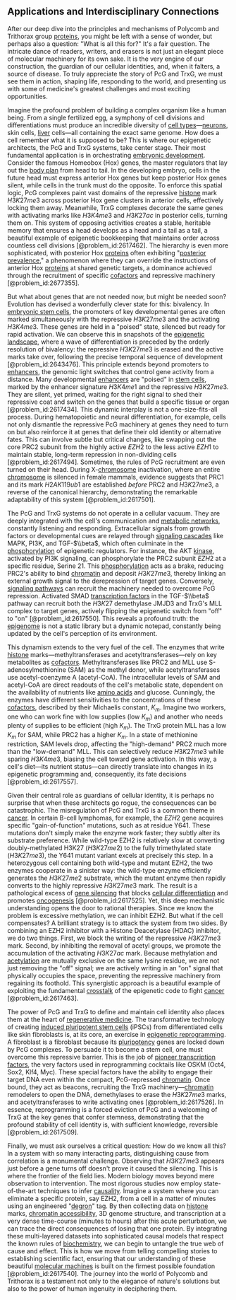 ## Applications and Interdisciplinary Connections

After our deep dive into the principles and mechanisms of Polycomb and Trithorax group [proteins](@article_id:264508), you might be left with a sense of wonder, but perhaps also a question: "What is all this for?" It's a fair question. The intricate dance of readers, writers, and erasers is not just an elegant piece of molecular machinery for its own sake. It is the very engine of our construction, the guardian of our cellular identities, and, when it falters, a source of disease. To truly appreciate the story of PcG and TrxG, we must see them in action, shaping life, responding to the world, and presenting us with some of medicine's greatest challenges and most exciting opportunities.

Imagine the profound problem of building a complex organism like a human being. From a single fertilized egg, a symphony of cell divisions and differentiations must produce an incredible diversity of [cell types](@article_id:163667)—[neurons](@article_id:197153), skin cells, [liver](@article_id:176315) cells—all containing the exact same genome. How does a cell remember what it is supposed to be? This is where our epigenetic architects, the PcG and TrxG systems, take center stage. Their most fundamental application is in orchestrating [embryonic development](@article_id:140153). Consider the famous Homeobox (Hox) genes, the master regulators that lay out the [body plan](@article_id:136976) from head to tail. In the developing embryo, cells in the future head must express anterior Hox genes but keep posterior Hox genes silent, while cells in the trunk must do the opposite. To enforce this spatial logic, PcG complexes paint vast domains of the repressive [histone](@article_id:176994) mark $H3K27me3$ across posterior Hox gene clusters in anterior cells, effectively locking them away. Meanwhile, TrxG complexes decorate the same genes with activating marks like $H3K4me3$ and $H3K27ac$ in posterior cells, turning them on. This system of opposing activities creates a stable, heritable memory that ensures a head develops as a head and a tail as a tail, a beautiful example of epigenetic bookkeeping that maintains order across countless cell divisions [@problem_id:2617462]. The hierarchy is even more sophisticated, with posterior Hox [proteins](@article_id:264508) often exhibiting "[posterior prevalence](@article_id:149613)," a phenomenon where they can override the instructions of anterior Hox [proteins](@article_id:264508) at shared genetic targets, a dominance achieved through the recruitment of specific [cofactors](@article_id:137009) and repressive machinery [@problem_id:2677355].

But what about genes that are not needed now, but might be needed soon? Evolution has devised a wonderfully clever state for this: bivalency. In [embryonic stem cells](@article_id:138616), the promoters of key developmental genes are often marked simultaneously with the repressive $H3K27me3$ and the activating $H3K4me3$. These genes are held in a "poised" state, silenced but ready for rapid activation. We can observe this in snapshots of the [epigenetic landscape](@article_id:139292), where a wave of differentiation is preceded by the orderly resolution of bivalency: the repressive $H3K27me3$ is erased and the active marks take over, following the precise temporal sequence of development [@problem_id:2643476]. This principle extends beyond promoters to [enhancers](@article_id:139705), the genomic light switches that control gene activity from a distance. Many developmental [enhancers](@article_id:139705) are "poised" in [stem cells](@article_id:143706), marked by the enhancer signature $H3K4me1$ and the repressive $H3K27me3$. They are silent, yet primed, waiting for the right signal to shed their repressive coat and switch on the genes that build a specific tissue or organ [@problem_id:2617434]. This dynamic interplay is not a one-size-fits-all process. During hematopoietic and neural differentiation, for example, cells not only dismantle the repressive PcG machinery at genes they need to turn on but also reinforce it at genes that define their old identity or alternative fates. This can involve subtle but critical changes, like swapping out the core PRC2 subunit from the highly active $EZH2$ to the less active $EZH1$ to maintain stable, long-term repression in non-dividing cells [@problem_id:2617494]. Sometimes, the rules of PcG recruitment are even turned on their head. During X-[chromosome](@article_id:276049) inactivation, where an entire [chromosome](@article_id:276049) is silenced in female mammals, evidence suggests that PRC1 and its mark $H2AK119ub1$ are established *before* PRC2 and $H3K27me3$, a reverse of the canonical hierarchy, demonstrating the remarkable adaptability of this system [@problem_id:2617501].

The PcG and TrxG systems do not operate in a cellular vacuum. They are deeply integrated with the cell's communication and [metabolic networks](@article_id:166217), constantly listening and responding. Extracellular signals from growth factors or developmental cues are relayed through [signaling cascades](@article_id:265317) like MAPK, PI3K, and TGF-$\\beta$, which often culminate in the [phosphorylation](@article_id:147846) of epigenetic regulators. For instance, the AKT [kinase](@article_id:142215), activated by PI3K signaling, can phosphorylate the PRC2 subunit $EZH2$ at a specific residue, Serine $21$. This [phosphorylation](@article_id:147846) acts as a brake, reducing PRC2's ability to bind [chromatin](@article_id:272137) and deposit $H3K27me3$, thereby linking an external growth signal to the derepression of target genes. Conversely, [signaling pathways](@article_id:275051) can recruit the machinery needed to overcome PcG repression. Activated SMAD [transcription factors](@article_id:136335) in the TGF-$\\beta$ pathway can recruit both the $H3K27$ demethylase JMJD3 and TrxG's MLL complex to target genes, actively flipping the epigenetic switch from "off" to "on" [@problem_id:2617550]. This reveals a profound truth: the [epigenome](@article_id:271511) is not a static library but a dynamic notepad, constantly being updated by the cell's perception of its environment.

This dynamism extends to the very fuel of the cell. The enzymes that write [histone](@article_id:176994) marks—methyltransferases and acetyltransferases—rely on key metabolites as [cofactors](@article_id:137009). Methyltransferases like PRC2 and MLL use S-adenosylmethionine (SAM) as the methyl donor, while acetyltransferases use acetyl-coenzyme A (acetyl-CoA). The intracellular levels of SAM and acetyl-CoA are direct readouts of the cell's metabolic state, dependent on the availability of nutrients like [amino acids](@article_id:140127) and glucose. Cunningly, the enzymes have different sensitivities to the concentrations of these [cofactors](@article_id:137009), described by their Michaelis constant, $K_m$. Imagine two workers, one who can work fine with low supplies (low $K_m$) and another who needs plenty of supplies to be efficient (high $K_m$). The TrxG protein MLL has a low $K_m$ for SAM, while PRC2 has a higher $K_m$. In a state of methionine restriction, SAM levels drop, affecting the "high-demand" PRC2 much more than the "low-demand" MLL. This can selectively reduce $H3K27me3$ while sparing $H3K4me3$, biasing the cell toward gene activation. In this way, a cell's diet—its nutrient status—can directly translate into changes in its epigenetic programming and, consequently, its fate decisions [@problem_id:2617557].

Given their central role as guardians of cellular identity, it is perhaps no surprise that when these architects go rogue, the consequences can be catastrophic. The misregulation of PcG and TrxG is a common theme in [cancer](@article_id:142793). In certain B-cell lymphomas, for example, the $EZH2$ gene acquires specific "gain-of-function" mutations, such as at residue Y641. These mutations don't simply make the enzyme work faster; they subtly alter its substrate preference. While wild-type EZH2 is relatively slow at converting doubly-methylated H3K27 ($H3K27me2$) to the fully trimethylated state ($H3K27me3$), the Y641 mutant variant excels at precisely this step. In a heterozygous cell containing both wild-type and mutant EZH2, the two enzymes cooperate in a sinister way: the wild-type enzyme efficiently generates the $H3K27me2$ substrate, which the mutant enzyme then rapidly converts to the highly repressive $H3K27me3$ mark. The result is a pathological excess of [gene silencing](@article_id:137602) that blocks [cellular differentiation](@article_id:273150) and promotes [oncogenesis](@article_id:204142) [@problem_id:2617525]. Yet, this deep mechanistic understanding opens the door to rational therapies. Since we know the problem is excessive methylation, we can inhibit EZH2. But what if the cell compensates? A brilliant strategy is to attack the system from two sides. By combining an EZH2 inhibitor with a Histone Deacetylase (HDAC) inhibitor, we do two things. First, we block the writing of the repressive $H3K27me3$ mark. Second, by inhibiting the removal of acetyl groups, we promote the accumulation of the activating $H3K27ac$ mark. Because methylation and [acetylation](@article_id:155463) are mutually exclusive on the same lysine residue, we are not just removing the "off" signal; we are actively writing in an "on" signal that physically occupies the space, preventing the repressive machinery from regaining its foothold. This synergistic approach is a beautiful example of exploiting the fundamental [crosstalk](@article_id:135801) of the epigenetic code to fight [cancer](@article_id:142793) [@problem_id:2617463].

The power of PcG and TrxG to define and maintain cell identity also places them at the heart of [regenerative medicine](@article_id:145683). The transformative technology of creating [induced pluripotent stem cells](@article_id:264497) (iPSCs) from differentiated cells like skin fibroblasts is, at its core, an exercise in [epigenetic reprogramming](@article_id:155829). A fibroblast is a fibroblast because its [pluripotency](@article_id:138806) genes are locked down by PcG complexes. To persuade it to become a stem cell, one must overcome this repressive barrier. This is the job of [pioneer transcription factors](@article_id:166820), the very factors used in reprogramming cocktails like OSKM (Oct4, Sox2, Klf4, Myc). These special factors have the ability to engage their target DNA even within the compact, PcG-repressed [chromatin](@article_id:272137). Once bound, they act as beacons, recruiting the TrxG machinery—[chromatin](@article_id:272137) remodelers to open the DNA, demethylases to erase the $H3K27me3$ marks, and acetyltransferases to write activating ones [@problem_id:2617526]. In essence, reprogramming is a forced eviction of PcG and a welcoming of TrxG at the key genes that confer stemness, demonstrating that the profound stability of cell identity is, with sufficient knowledge, reversible [@problem_id:2617509].

Finally, we must ask ourselves a critical question: How do we know all this? In a system with so many interacting parts, distinguishing cause from correlation is a monumental challenge. Observing that $H3K27me3$ appears just before a gene turns off doesn't prove it caused the silencing. This is where the frontier of the field lies. Modern biology moves beyond mere observation to intervention. The most rigorous studies now employ state-of-the-art techniques to infer [causality](@article_id:148003). Imagine a system where you can eliminate a specific protein, say EZH2, from a cell in a matter of minutes using an engineered "[degron](@article_id:180962)" tag. By then collecting data on [histone](@article_id:176994) marks, [chromatin accessibility](@article_id:163016), 3D genome structure, and transcription at a very dense time-course (minutes to hours) after this acute perturbation, we can trace the direct consequences of losing that one protein. By integrating these multi-layered datasets into sophisticated causal models that respect the known rules of [biochemistry](@article_id:142205), we can begin to untangle the true web of cause and effect. This is how we move from telling compelling stories to establishing scientific fact, ensuring that our understanding of these beautiful [molecular machines](@article_id:151563) is built on the firmest possible foundation [@problem_id:2617540]. The journey into the world of Polycomb and Trithorax is a testament not only to the elegance of nature's solutions but also to the power of human ingenuity in deciphering them.